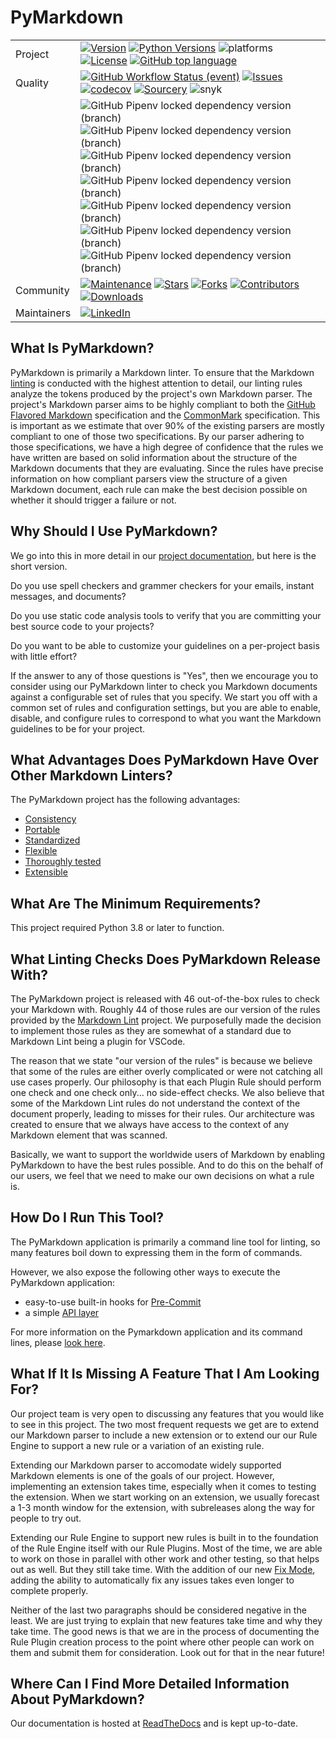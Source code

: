 # PyMarkdown

|   |   |
|---|---|
|Project|[![Version](https://img.shields.io/pypi/v/pymarkdownlnt.svg)](https://pypi.org/project/pymarkdownlnt)  [![Python Versions](https://img.shields.io/pypi/pyversions/pymarkdownlnt.svg)](https://pypi.org/project/pymarkdownlnt)  ![platforms](https://img.shields.io/badge/platform-windows%20%7C%20macos%20%7C%20linux-lightgrey)  [![License](https://img.shields.io/github/license/jackdewinter/pymarkdown.svg)](https://github.com/jackdewinter/pymarkdown/blob/main/LICENSE.txt)  [![GitHub top language](https://img.shields.io/github/languages/top/jackdewinter/pymarkdown)](https://github.com/jackdewinter/pymarkdown)|
|Quality|[![GitHub Workflow Status (event)](https://img.shields.io/github/actions/workflow/status/jackdewinter/pymarkdown/main.yml?branch=main)](https://github.com/jackdewinter/pymarkdown/actions/workflows/main.yml)  [![Issues](https://img.shields.io/github/issues/jackdewinter/pymarkdown.svg)](https://github.com/jackdewinter/pymarkdown/issues)  [![codecov](https://codecov.io/gh/jackdewinter/pymarkdown/branch/main/graph/badge.svg?token=PD5TKS8NQQ)](https://codecov.io/gh/jackdewinter/pymarkdown)  [![Sourcery](https://img.shields.io/badge/Sourcery-enabled-brightgreen)](https://sourcery.ai)  ![snyk](https://img.shields.io/snyk/vulnerabilities/github/jackdewinter/pymarkdown) |
|  |![GitHub Pipenv locked dependency version (branch)](https://img.shields.io/github/pipenv/locked/dependency-version/jackdewinter/pymarkdown/dev/black/main)  ![GitHub Pipenv locked dependency version (branch)](https://img.shields.io/github/pipenv/locked/dependency-version/jackdewinter/pymarkdown/dev/flake8/main)  ![GitHub Pipenv locked dependency version (branch)](https://img.shields.io/github/pipenv/locked/dependency-version/jackdewinter/pymarkdown/dev/pylint/main)  ![GitHub Pipenv locked dependency version (branch)](https://img.shields.io/github/pipenv/locked/dependency-version/jackdewinter/pymarkdown/dev/mypy/main)  ![GitHub Pipenv locked dependency version (branch)](https://img.shields.io/github/pipenv/locked/dependency-version/jackdewinter/pymarkdown/dev/pyroma/main)  ![GitHub Pipenv locked dependency version (branch)](https://img.shields.io/github/pipenv/locked/dependency-version/jackdewinter/pymarkdown/dev/pre-commit/main) ![GitHub Pipenv locked dependency version (branch)](https://img.shields.io/github/pipenv/locked/dependency-version/jackdewinter/pymarkdown/dev/sourcery/main) |
|Community|[![Maintenance](https://img.shields.io/badge/Maintained%3F-yes-green.svg)](https://github.com/jackdewinter/pymarkdown/graphs/commit-activity) [![Stars](https://img.shields.io/github/stars/jackdewinter/pymarkdown.svg)](https://github.com/jackdewinter/pymarkdown/stargazers)  [![Forks](https://img.shields.io/github/forks/jackdewinter/pymarkdown.svg)](https://github.com/jackdewinter/pymarkdown/network/members)  [![Contributors](https://img.shields.io/github/contributors/jackdewinter/pymarkdown.svg)](https://github.com/jackdewinter/pymarkdown/graphs/contributors)  [![Downloads](https://img.shields.io/pypi/dm/pymarkdownlnt.svg)](https://pypistats.org/packages/pymarkdownlnt)|
|Maintainers|[![LinkedIn](https://img.shields.io/badge/-LinkedIn-black.svg?logo=linkedin&colorB=555)](https://www.linkedin.com/in/jackdewinter/)|

## What Is PyMarkdown?

PyMarkdown is primarily a Markdown linter. To ensure that the Markdown
[linting](https://en.wikipedia.org/wiki/Lint_%28software%29) is conducted with
the highest attention to detail, our linting rules analyze the tokens produced
by the project's own Markdown parser. The project's Markdown parser aims to be
highly compliant to both the
[GitHub Flavored Markdown](https://github.github.com/gfm/) specification and the
[CommonMark](https://spec.commonmark.org/) specification. This is important as
we estimate that over 90% of the existing parsers are mostly compliant to one of
those two specifications. By our parser adhering to those specifications, we
have a high degree of confidence that the rules we have written are based on
solid information about the structure of the Markdown documents that they are
evaluating. Since the rules have precise information on how compliant parsers
view the structure of a given Markdown document, each rule can make the best
decision possible on whether it should trigger a failure or not.

## Why Should I Use PyMarkdown?

We go into this in more detail in our [project documentation](https://pymarkdown.readthedocs.io/en/latest/),
but here is the short version.

Do you use spell checkers and grammer checkers for your emails, instant messages,
and documents?

Do you use static code analysis tools to verify that you are committing your best
source code to your projects?

Do you want to be able to customize your guidelines on a per-project basis with
little effort?

If the answer to any of those questions is "Yes", then we encourage you to
consider using our PyMarkdown linter to check you Markdown documents against
a configurable set of rules that you specify.  We start you off with a common
set of rules and configuration settings, but you are able to enable, disable,
and configure rules to correspond to what you want the Markdown guidelines
to be for your project.

## What Advantages Does PyMarkdown Have Over Other Markdown Linters?

The PyMarkdown project has the following advantages:

- [Consistency](https://pymarkdown.readthedocs.io/en/latest/#consistency)
- [Portable](https://pymarkdown.readthedocs.io/en/latest/#portable)
- [Standardized](https://pymarkdown.readthedocs.io/en/latest/#standardized)
- [Flexible](https://pymarkdown.readthedocs.io/en/latest/#flexible)
- [Thoroughly tested](https://pymarkdown.readthedocs.io/en/latest/#thoroughly-tested)
- [Extensible](https://pymarkdown.readthedocs.io/en/latest/#extensible)

## What Are The Minimum Requirements?

This project required Python 3.8 or later to function.

## What Linting Checks Does PyMarkdown Release With?

The PyMarkdown project is released with 46 out-of-the-box rules to check your
Markdown with.  Roughly 44 of those rules are our version of the rules provided
by the [Markdown Lint](https://github.com/DavidAnson/markdownlint) project.
We purposefully made the decision to implement those rules as they are somewhat
of a standard due to Markdown Lint being a plugin for VSCode.

The reason that we state "our version of the rules" is because we believe that
some of the rules are either overly complicated or were not catching all use
cases properly.  Our philosophy is that each Plugin Rule should perform one
check and one check only... no side-effect checks.  We also believe that some
of the Markdown Lint rules do not understand the context of the document properly,
leading to misses for their rules.  Our architecture was created to ensure that
we always have access to the context of any Markdown element that was scanned.

Basically, we want to support the worldwide users of Markdown by enabling
PyMarkdown to have the best rules possible.  And to do this on the behalf of
our users, we feel that we need to make our own decisions on what a rule is.

## How Do I Run This Tool?

The PyMarkdown application is primarily a command line tool for linting, so
many features boil down to expressing them in the form of commands.

However, we also expose the following other ways to execute the PyMarkdown application:

- easy-to-use built-in hooks for [Pre-Commit](https://pymarkdown.readthedocs.io/en/latest/getting-started/#installing-via-pre-commit)
- a simple [API layer](https://pymarkdown.readthedocs.io/en/latest/api/)

For more information on the Pymarkdown application and its command lines,
please [look here](https://pymarkdown.readthedocs.io/en/latest/).

## What If It Is Missing A Feature That I Am Looking For?

Our project team is very open to discussing any features that you would like to
see in this project.  The two most frequent requests we get are to extend our Markdown
parser to include a new extension or to extend our our Rule Engine to support
a new rule or a variation of an existing rule.

Extending our Markdown parser to accomodate widely supported Markdown elements
is one of the goals of our project.  However, implementing an extension takes time,
especially when it comes to testing the extension.  When we start working on an
extension, we usually forecast a 1-3 month window for the extension, with subreleases
along the way for people to try out.

Extending our Rule Engine to support new rules is built in to the foundation of
the Rule Engine itself with our Rule Plugins.  Most of the time, we are able to
work on those in parallel
with other work and other testing, so that helps out as well.  But they still take
time.  With the addition of our new [Fix Mode](https://pymarkdown.readthedocs.io/en/latest/user-guide/#fix-mode-failure-correction),
adding the ability to automatically fix any issues takes even longer to complete
properly.

Neither of the last two paragraphs should be considered negative in the least.
We are just trying to explain that new features take time and why they take
time.  The good news is that we are in the process of documenting the Rule Plugin
creation
process to the point where other people can work on them and submit them for consideration.
Look out for that in the near future!

## Where Can I Find More Detailed Information About PyMarkdown?

Our documentation is hosted at [ReadTheDocs](https://pymarkdown.readthedocs.io/en/latest/)
and is kept up-to-date.
